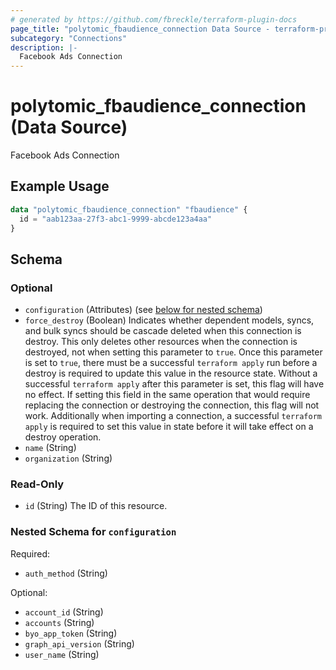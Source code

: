 ```yaml
---
# generated by https://github.com/fbreckle/terraform-plugin-docs
page_title: "polytomic_fbaudience_connection Data Source - terraform-provider-polytomic"
subcategory: "Connections"
description: |-
  Facebook Ads Connection
---
```


# polytomic_fbaudience_connection (Data Source)

Facebook Ads Connection

## Example Usage

```terraform
data "polytomic_fbaudience_connection" "fbaudience" {
  id = "aab123aa-27f3-abc1-9999-abcde123a4aa"
}
```

<!-- schema generated by tfplugindocs -->
## Schema

### Optional

- `configuration` (Attributes) (see [below for nested schema](#nestedatt--configuration))
- `force_destroy` (Boolean) Indicates whether dependent models, syncs, and bulk syncs should be cascade deleted when this connection is destroy. This only deletes other resources when the connection is destroyed, not when setting this parameter to `true`. Once this parameter is set to `true`, there must be a successful `terraform apply` run before a destroy is required to update this value in the resource state. Without a successful `terraform apply` after this parameter is set, this flag will have no effect. If setting this field in the same operation that would require replacing the connection or destroying the connection, this flag will not work. Additionally when importing a connection, a successful `terraform apply` is required to set this value in state before it will take effect on a destroy operation.
- `name` (String)
- `organization` (String)

### Read-Only

- `id` (String) The ID of this resource.

<a id="nestedatt--configuration"></a>
### Nested Schema for `configuration`

Required:

- `auth_method` (String)

Optional:

- `account_id` (String)
- `accounts` (String)
- `byo_app_token` (String)
- `graph_api_version` (String)
- `user_name` (String)


